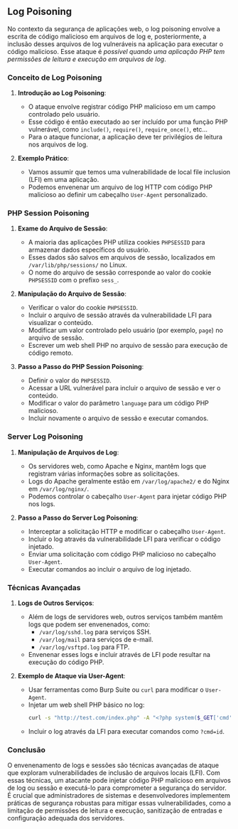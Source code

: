 ## Log Poisoning

No contexto da segurança de aplicações web, o log poisoning envolve a escrita de código malicioso em arquivos de log e, posteriormente, a inclusão desses arquivos de log vulneráveis na aplicação para executar o código malicioso. Esse ataque é *possível quando uma aplicação PHP tem permissões de leitura e execução em arquivos de log*. 

### Conceito de Log Poisoning

1. **Introdução ao Log Poisoning**:
   - O ataque envolve registrar código PHP malicioso em um campo controlado pelo usuário.
   - Esse código é então executado ao ser incluído por uma função PHP vulnerável, como `include()`, `require()`, `require_once()`, etc...
   - Para o ataque funcionar, a aplicação deve ter privilégios de leitura nos arquivos de log.

2. **Exemplo Prático**:
   - Vamos assumir que temos uma vulnerabilidade de local file inclusion (LFI) em uma aplicação.
   - Podemos envenenar um arquivo de log HTTP com código PHP malicioso ao definir um cabeçalho `User-Agent` personalizado.

### PHP Session Poisoning

1. **Exame do Arquivo de Sessão**:
   - A maioria das aplicações PHP utiliza cookies `PHPSESSID` para armazenar dados específicos do usuário.
   - Esses dados são salvos em arquivos de sessão, localizados em `/var/lib/php/sessions/` no Linux.
   - O nome do arquivo de sessão corresponde ao valor do cookie `PHPSESSID` com o prefixo `sess_`.

2. **Manipulação do Arquivo de Sessão**:
   - Verificar o valor do cookie `PHPSESSID`.
   - Incluir o arquivo de sessão através da vulnerabilidade LFI para visualizar o conteúdo.
   - Modificar um valor controlado pelo usuário (por exemplo, `page`) no arquivo de sessão.
   - Escrever um web shell PHP no arquivo de sessão para execução de código remoto.

3. **Passo a Passo do PHP Session Poisoning**:
   - Definir o valor do `PHPSESSID`.
   - Acessar a URL vulnerável para incluir o arquivo de sessão e ver o conteúdo.
   - Modificar o valor do parâmetro `language` para um código PHP malicioso.
   - Incluir novamente o arquivo de sessão e executar comandos.

### Server Log Poisoning

1. **Manipulação de Arquivos de Log**:
   - Os servidores web, como Apache e Nginx, mantêm logs que registram várias informações sobre as solicitações.
   - Logs do Apache geralmente estão em `/var/log/apache2/` e do Nginx em `/var/log/nginx/`.
   - Podemos controlar o cabeçalho `User-Agent` para injetar código PHP nos logs.

2. **Passo a Passo do Server Log Poisoning**:
   - Interceptar a solicitação HTTP e modificar o cabeçalho `User-Agent`.
   - Incluir o log através da vulnerabilidade LFI para verificar o código injetado.
   - Enviar uma solicitação com código PHP malicioso no cabeçalho `User-Agent`.
   - Executar comandos ao incluir o arquivo de log injetado.

### Técnicas Avançadas

1. **Logs de Outros Serviços**:
   - Além de logs de servidores web, outros serviços também mantêm logs que podem ser envenenados, como:
     - `/var/log/sshd.log` para serviços SSH.
     - `/var/log/mail` para serviços de e-mail.
     - `/var/log/vsftpd.log` para FTP.
   - Envenenar esses logs e incluir através de LFI pode resultar na execução do código PHP.

2. **Exemplo de Ataque via User-Agent**:
   - Usar ferramentas como Burp Suite ou `curl` para modificar o `User-Agent`.
   - Injetar um web shell PHP básico no log:
     ```bash
     curl -s "http://test.com/index.php" -A "<?php system($_GET['cmd']); ?>"
     ```
   - Incluir o log através da LFI para executar comandos como `?cmd=id`.

### Conclusão

O envenenamento de logs e sessões são técnicas avançadas de ataque que exploram vulnerabilidades de inclusão de arquivos locais (LFI). Com essas técnicas, um atacante pode injetar código PHP malicioso em arquivos de log ou sessão e executá-lo para comprometer a segurança do servidor. É crucial que administradores de sistemas e desenvolvedores implementem práticas de segurança robustas para mitigar essas vulnerabilidades, como a limitação de permissões de leitura e execução, sanitização de entradas e configuração adequada dos servidores.
